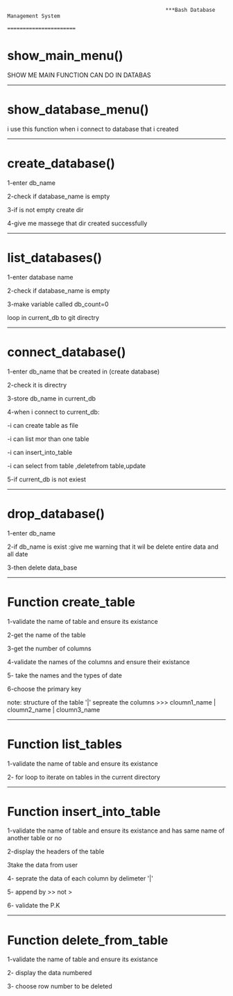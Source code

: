                                                        ***Bash Database Management System
                                                            ====================== 


show_main_menu()
=================

SHOW ME MAIN FUNCTION CAN DO IN DATABAS


---------------------------------------------------------------------

show_database_menu()
=================

i use this function when i connect to database that i created


---------------------------------------------------------------------

create_database()
=================

1-enter db_name

2-check if database_name is empty

3-if is not empty create dir

4-give me massege that dir created successfully

---------------------------------------------------------------------

list_databases()
=================
1-enter database name 

2-check if database_name is empty

3-make variable called db_count=0

loop in current_db to git directry

---------------------------------------------------------------------

connect_database()
=================
1-enter db_name that be created in (create database)

2-check it is directry

3-store db_name in current_db

4-when i connect to current_db:

-i can create table as file

-i can list mor than one table

-i can insert_into_table


-i can select from table ,deletefrom table,update

5-if current_db is not exiest


---------------------------------------------------------------------


drop_database()
=================
1-enter db_name

2-if db_name is exist :give me warning that it wil be delete entire data and all date

3-then delete data_base

---------------------------------------------------------------------


Function create_table
======================
1-validate the name of table and ensure its existance

2-get the name of the table 

3-get the number of columns

4-validate the names of the columns and ensure their existance

5- take the names and the types of date 

6-choose the primary key


note:  structure of the table '|' sepreate the columns >>>     cloumn1_name  |    cloumn2_name  |  cloumn3_name

---------------------------------------------------------------------
Function list_tables
======================
1-validate the name of table and ensure its existance

2- for loop to iterate on tables in the current directory

---------------------------------------------------------------------
Function insert_into_table
======================
1-validate the name of table and ensure its existance and has same name of another table or no

2-display the headers of the table 

3take the data from user

4- seprate the data of each column by delimeter '|'  

5- append by >>  not > 

6- validate the P.K

---------------------------------------------------------------------
Function delete_from_table
======================
1-validate the name of table and ensure its existance

2- display the data numbered

3- choose row number to be deleted

